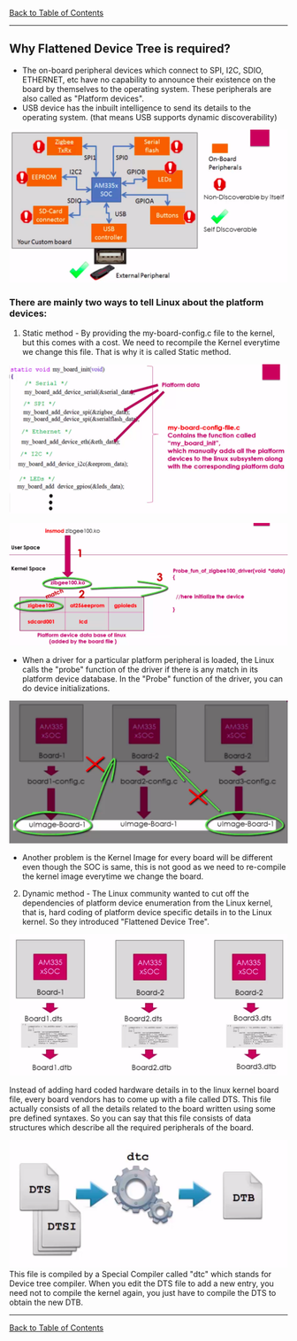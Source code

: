 [Back to Table of Contents](../Notes.md)
***

## Why Flattened Device Tree is required?

* The on-board peripheral devices which connect to SPI, I2C, SDIO, ETHERNET, etc have no capability to announce their existence on the board by themselves to the operating system. These peripherals are also called as "Platform devices".
* USB device has the inbuilt intelligence to send its details to the operating system. (that means USB supports dynamic discoverability)

![Peripheral On Custom Board](../Images/PeripheralsOnCustomBoard.png)

### There are mainly two ways to tell Linux about the platform devices:
1. Static method - By providing the my-board-config.c file to the kernel, but this comes with a cost. We need to recompile the Kernel everytime we change this file. That is why it is called Static method.

![Board Configuration File](../Images/BoardConfigFile.png)

![Probe Function Call](../Images/ProbeFunctionCall.png)
* When a driver for a particular platform peripheral is loaded, the Linux calls the "probe" function of the driver if there is any match in its platform device database. In the "Probe" function of the driver, you can do device initializations.

![Different Kernel Image](../Images/DifferentKernelImage.png)
* Another problem is the Kernel Image for every board will be different even though the SOC is same, this is not good as we need to re-compile the kernel image everytime we change the board.

2. Dynamic method - The Linux community wanted to cut off the dependencies of platform device enumeration from the Linux kernel, that is, hard coding of platform device specific details in to the Linux kernel. So they introduced "Flattened Device Tree".

![DTS Introduction](../Images/DTS_Introduction.png)

Instead of adding hard coded hardware details in to the linux kernel board file, every board vendors has to come up with a file called DTS.
This file actually consists of all the details related to the board written using some pre defined syntaxes. So you can say that this file consists of data structures which describe all the required peripherals of the board. 

![Device Tree compiler](../Images/DTC.png)
This file is compiled by a Special Compiler called "dtc" which stands for Device tree compiler. When you edit the DTS file to add a new entry, you need not to compile the kernel again, you just have to compile the DTS to obtain the new DTB.


***

[Back to Table of Contents](../Notes.md)

